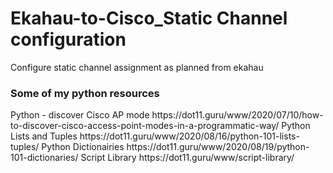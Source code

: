 # Ekahau-to-Cisco_Static Channel configuration
 Configure static channel assignment as planned from ekahau


<H3>Some of my python resources</H3>
Python - discover Cisco AP mode https://dot11.guru/www/2020/07/10/how-to-discover-cisco-access-point-modes-in-a-programmatic-way/
Python Lists and Tuples https://dot11.guru/www/2020/08/16/python-101-lists-tuples/
Python Dictionairies https://dot11.guru/www/2020/08/19/python-101-dictionaries/
Script Library https://dot11.guru/www/script-library/
